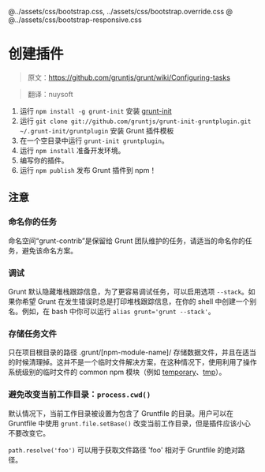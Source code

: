 @../assets/css/bootstrap.css, ../assets/css/bootstrap.override.css
@<meta name="viewport" content="width=device-width, initial-scale=1.0">
@../assets/css/bootstrap-responsive.css


<!-- # Creating Plugins -->

# 创建插件

> 原文：<https://github.com/gruntjs/grunt/wiki/Configuring-tasks>

> 翻译：nuysoft

<!-- 1. Install [grunt-init](https://github.com/gruntjs/grunt-init) with `npm install -g grunt-init`
2. Install the gruntplugin template with `git clone git://github.com/gruntjs/grunt-init-gruntplugin.git ~/.grunt-init/gruntplugin`
3. Run `grunt-init gruntplugin` in an empty directory.
4. Run `npm install` to prepare the development environment.
5. Author your plugin.
6. Run `npm publish` to publish the grunt plugin to npm! -->

1. 运行 `npm install -g grunt-init` 安装 [grunt-init](https://github.com/gruntjs/grunt-init)
2. 运行 `git clone git://github.com/gruntjs/grunt-init-gruntplugin.git ~/.grunt-init/gruntplugin` 安装 Grunt 插件模板
3. 在一个空目录中运行 `grunt-init gruntplugin`。
4. 运行 `npm install` 准备开发环境。
5. 编写你的插件。
6. 运行 `npm publish` 发布 Grunt 插件到 npm！


<!-- ## Notes -->

## 注意

<!-- ### Naming your task -->

### 命名你的任务

<!-- The "grunt-contrib" namespace is reserved for tasks maintained by the grunt team, please name your task something appropriate that avoids that naming scheme. -->
命名空间“grunt-contrib”是保留给 Grunt 团队维护的任务，请适当的命名你的任务，避免该命名方案。

<!-- ### Debugging -->

### 调试
<!-- Grunt hides error stack traces by default, but they can be enabled for easier task debugging with the `--stack` option. If you want grunt to always log stack traces on errors, create an alias in your shell. Eg, in bash, you could do `alias grunt='grunt --stack'`. -->
Grunt 默认隐藏堆栈跟踪信息，为了更容易调试任务，可以启用选项 `--stack`。如果你希望 Grunt 在发生错误时总是打印堆栈跟踪信息，在你的 shell 中创建一个别名。例如，在 bash 中你可以运行 `alias grunt='grunt --stack'`。


<!-- ### Storing task files -->

### 存储任务文件
<!-- Only store data files in a .grunt/[npm-module-name]/ directory at the project's root and clean up after yourself when appropriate. This is not a solution for temporary scratch files, use one of the common npm modules (eg [temporary](https://npmjs.org/package/temporary), [tmp](https://npmjs.org/package/tmp)) that take advantage of the OS level temporary directories for that case. -->
只在项目根目录的路径 .grunt/[npm-module-name]/ 存储数据文件，并且在适当的时候清理掉。这并不是一个临时文件解决方案，在这种情况下，使用利用了操作系统级别的临时文件的 common npm 模块（例如 [temporary](https://npmjs.org/package/temporary)、[tmp](https://npmjs.org/package/tmp)）。


<!-- ### Avoid Changing the Current Working Directory: `process.cwd()` -->

### 避免改变当前工作目录：`process.cwd()`
<!-- By default, the current working directory is set to be the directory that contains the gruntfile. The user can change it using `grunt.file.setBase()` in their gruntfile, but plugins should take care to not change it. -->
默认情况下，当前工作目录被设置为包含了 Gruntfile 的目录。用户可以在 Gruntfile 中使用 `grunt.file.setBase()` 改变当前工作目录，但是插件应该小心不要改变它。

<!-- `path.resolve('foo')` can be used to get the absolute path of the filepath 'foo' relative to the gruntfile. -->
`path.resolve('foo')` 可以用于获取文件路径 'foo' 相对于 Gruntfile 的绝对路径。